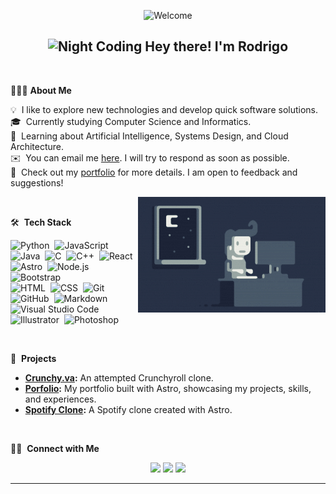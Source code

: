 <p align="center">
  <img src="https://i.pinimg.com/originals/33/ff/e0/33ffe07781f90b9ea9d5802745c3c826.gif" alt="Welcome">
</p>

<h2 align="center">
  <img alt="Night Coding" src="./assets/Hand%20Wave.gif" width="40"/> Hey there! I'm Rodrigo
</h2>

<br>

👨🏻‍💻&nbsp;<strong>About Me</strong>

💡 &nbsp;I like to explore new technologies and develop quick software solutions.\
🎓 &nbsp;Currently studying Computer Science and Informatics.\
🌱 &nbsp;Learning about Artificial Intelligence, Systems Design, and Cloud Architecture.\
✉️ &nbsp;You can email me [here](mailto:rph26031994@gmail.com). I will try to respond as soon as possible.\
📄 &nbsp;Check out my [portfolio](https://rodrigoporfolio26.netlify.app) for more details. I am open to feedback and suggestions!

<img alt="Night Coding" src="https://raw.githubusercontent.com/AVS1508/AVS1508/master/assets/Night-Coding.gif" align="right" width="300"/>

<br>

🛠 &nbsp;<strong>Tech Stack</strong>

![Python](https://img.shields.io/badge/-Python-05122A?style=flat&logo=python)&nbsp;
![JavaScript](https://img.shields.io/badge/-JavaScript-05122A?style=flat&logo=javascript)&nbsp;
![Java](https://img.shields.io/badge/-Java-05122A?style=flat&logo=Java&logoColor=FFA518)&nbsp;
![C](https://img.shields.io/badge/-C-05122A?style=flat&logo=C&logoColor=A8B9CC)&nbsp;
![C++](https://img.shields.io/badge/-C++-05122A?style=flat&logo=C%2B%2B&logoColor=00599C)&nbsp;
![React](https://img.shields.io/badge/-React-05122A?style=flat&logo=react)&nbsp;
![Astro](https://img.shields.io/badge/-Astro-05122A?style=flat&logo=astro)&nbsp;
![Node.js](https://img.shields.io/badge/-Node.js-05122A?style=flat&logo=node.js)&nbsp;
![Bootstrap](https://img.shields.io/badge/-Bootstrap-05122A?style=flat&logo=bootstrap&logoColor=563D7C)\
![HTML](https://img.shields.io/badge/-HTML-05122A?style=flat&logo=HTML5)&nbsp;
![CSS](https://img.shields.io/badge/-CSS-05122A?style=flat&logo=CSS3&logoColor=1572B6)&nbsp;
![Git](https://img.shields.io/badge/-Git-05122A?style=flat&logo=git)&nbsp;
![GitHub](https://img.shields.io/badge/-GitHub-05122A?style=flat&logo=github)&nbsp;
![Markdown](https://img.shields.io/badge/-Markdown-05122A?style=flat&logo=markdown)\
![Visual Studio Code](https://img.shields.io/badge/-Visual%20Studio%20Code-05122A?style=flat&logo=visual-studio-code&logoColor=007ACC)&nbsp;
![Illustrator](https://img.shields.io/badge/-Illustrator-05122A?style=flat&logo=adobe-illustrator)&nbsp;
![Photoshop](https://img.shields.io/badge/-Photoshop-05122A?style=flat&logo=adobe-photoshop)&nbsp;

<br>

📂 &nbsp;<strong>Projects</strong>

- **[Crunchy.va](https://animebebop.netlify.app):** An attempted Crunchyroll clone.
- **[Porfolio](https://rodrigoporfolio26.netlify.app):** My portfolio built with Astro, showcasing my projects, skills, and experiences.
- **[Spotify Clone](https://spotify26.netlify.app):** A Spotify clone created with Astro.

<br>

🤝🏻 &nbsp;<strong>Connect with Me</strong>

<p align="center">
<a href="https://www.linkedin.com/in/rodrigo-peña-0953762b1/"><img src="https://img.shields.io/badge/-Rodrigo%20Peña-0077B5?style=flat&logo=Linkedin&logoColor=white"/></a>
<a href="mailto:rph26031994@gmail.com"><img src="https://img.shields.io/badge/-Rodrigo%20Peña-D14836?style=flat&logo=Gmail&logoColor=white"/></a>
<a href="https://instagram.com/rodrigou.py"><img src="https://img.shields.io/badge/-@rodrigou.py-E4405F?style=flat&logo=Instagram&logoColor=white"/></a>
</p>

-----





